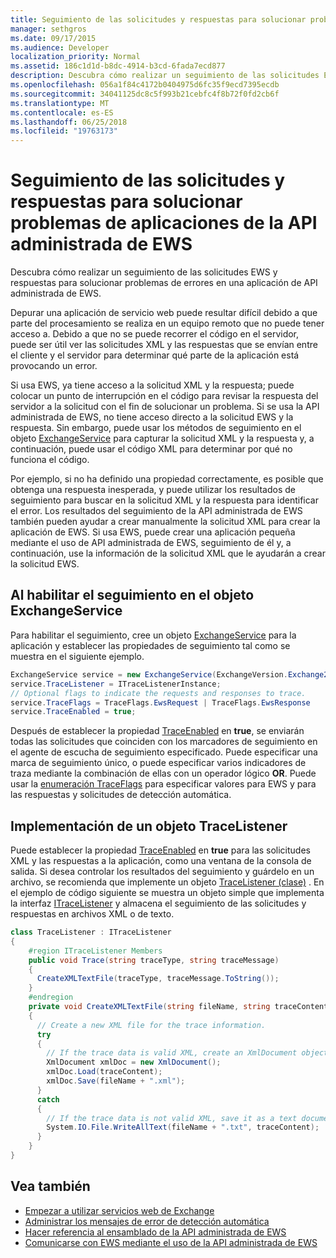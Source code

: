 ```yaml
---
title: Seguimiento de las solicitudes y respuestas para solucionar problemas de aplicaciones de la API administrada de EWS
manager: sethgros
ms.date: 09/17/2015
ms.audience: Developer
localization_priority: Normal
ms.assetid: 186c1d1d-b8dc-4914-b3cd-6fada7ecd877
description: Descubra cómo realizar un seguimiento de las solicitudes EWS y respuestas para solucionar problemas de errores en una aplicación de API administrada de EWS.
ms.openlocfilehash: 056a1f84c4172b0404975d6fc35f9ecd7395ecdb
ms.sourcegitcommit: 34041125dc8c5f993b21cebfc4f8b72f0fd2cb6f
ms.translationtype: MT
ms.contentlocale: es-ES
ms.lasthandoff: 06/25/2018
ms.locfileid: "19763173"
---
```

# <a name="trace-requests-and-responses-to-troubleshoot-ews-managed-api-apps"></a>Seguimiento de las solicitudes y respuestas para solucionar problemas de aplicaciones de la API administrada de EWS

Descubra cómo realizar un seguimiento de las solicitudes EWS y respuestas para solucionar problemas de errores en una aplicación de API administrada de EWS.
  
Depurar una aplicación de servicio web puede resultar difícil debido a que parte del procesamiento se realiza en un equipo remoto que no puede tener acceso a. Debido a que no se puede recorrer el código en el servidor, puede ser útil ver las solicitudes XML y las respuestas que se envían entre el cliente y el servidor para determinar qué parte de la aplicación está provocando un error. 
  
Si usa EWS, ya tiene acceso a la solicitud XML y la respuesta; puede colocar un punto de interrupción en el código para revisar la respuesta del servidor a la solicitud con el fin de solucionar un problema. Si se usa la API administrada de EWS, no tiene acceso directo a la solicitud EWS y la respuesta. Sin embargo, puede usar los métodos de seguimiento en el objeto [ExchangeService](http://msdn.microsoft.com/en-us/library/microsoft.exchange.webservices.data.exchangeservice%28v=exchg.80%29.aspx) para capturar la solicitud XML y la respuesta y, a continuación, puede usar el código XML para determinar por qué no funciona el código. 

Por ejemplo, si no ha definido una propiedad correctamente, es posible que obtenga una respuesta inesperada, y puede utilizar los resultados de seguimiento para buscar en la solicitud XML y la respuesta para identificar el error. Los resultados del seguimiento de la API administrada de EWS también pueden ayudar a crear manualmente la solicitud XML para crear la aplicación de EWS. Si usa EWS, puede crear una aplicación pequeña mediante el uso de API administrada de EWS, seguimiento de él y, a continuación, use la información de la solicitud XML que le ayudarán a crear la solicitud EWS. 
  
## <a name="enabling-tracing-on-the-exchangeservice-object"></a>Al habilitar el seguimiento en el objeto ExchangeService
<a name="bk_EnableTracing"> </a>

Para habilitar el seguimiento, cree un objeto [ExchangeService](http://msdn.microsoft.com/en-us/library/microsoft.exchange.webservices.data.exchangeservice%28v=exchg.80%29.aspx) para la aplicación y establecer las propiedades de seguimiento tal como se muestra en el siguiente ejemplo. 
  
```cs
ExchangeService service = new ExchangeService(ExchangeVersion.Exchange2010);
service.TraceListener = ITraceListenerInstance;
// Optional flags to indicate the requests and responses to trace.
service.TraceFlags = TraceFlags.EwsRequest | TraceFlags.EwsResponse
service.TraceEnabled = true;

```

Después de establecer la propiedad [TraceEnabled](http://msdn.microsoft.com/en-us/library/microsoft.exchange.webservices.data.exchangeservicebase.traceenabled%28v=exchg.80%29.aspx) en **true**, se enviarán todas las solicitudes que coinciden con los marcadores de seguimiento en el agente de escucha de seguimiento especificado. Puede especificar una marca de seguimiento único, o puede especificar varios indicadores de traza mediante la combinación de ellas con un operador lógico **OR**. Puede usar la [enumeración TraceFlags](http://msdn.microsoft.com/en-us/library/microsoft.exchange.webservices.data.traceflags%28v=exchg.80%29.aspx) para especificar valores para EWS y para las respuestas y solicitudes de detección automática. 
  
## <a name="implementing-a-tracelistener-object"></a>Implementación de un objeto TraceListener
<a name="bk_traceListener"> </a>

Puede establecer la propiedad [TraceEnabled](http://msdn.microsoft.com/en-us/library/microsoft.exchange.webservices.data.exchangeservicebase.traceenabled%28v=exchg.80%29.aspx) en **true** para las solicitudes XML y las respuestas a la aplicación, como una ventana de la consola de salida. Si desea controlar los resultados del seguimiento y guárdelo en un archivo, se recomienda que implemente un objeto [TraceListener (clase)](http://msdn.microsoft.com/en-us/library/system.diagnostics.tracelistener.aspx) . En el ejemplo de código siguiente se muestra un objeto simple que implementa la interfaz [ITraceListener](http://msdn.microsoft.com/en-us/library/microsoft.exchange.webservices.data.itracelistener%28v=exchg.80%29.aspx) y almacena el seguimiento de las solicitudes y respuestas en archivos XML o de texto. 
  
```cs
class TraceListener : ITraceListener
{
    #region ITraceListener Members
    public void Trace(string traceType, string traceMessage)
    {
      CreateXMLTextFile(traceType, traceMessage.ToString());
    }
    #endregion
    private void CreateXMLTextFile(string fileName, string traceContent)
    {
      // Create a new XML file for the trace information.
      try
      {
        // If the trace data is valid XML, create an XmlDocument object and save.
        XmlDocument xmlDoc = new XmlDocument();
        xmlDoc.Load(traceContent);
        xmlDoc.Save(fileName + ".xml");
      }
      catch
      {
        // If the trace data is not valid XML, save it as a text document.
        System.IO.File.WriteAllText(fileName + ".txt", traceContent);
      }
    }
}

```

## <a name="see-also"></a>Vea también

- [Empezar a utilizar servicios web de Exchange](start-using-web-services-in-exchange.md)
- [Administrar los mensajes de error de detección automática](handling-autodiscover-error-messages.md)    
- [Hacer referencia al ensamblado de la API administrada de EWS](how-to-reference-the-ews-managed-api-assembly.md)    
- [Comunicarse con EWS mediante el uso de la API administrada de EWS](how-to-communicate-with-ews-by-using-the-ews-managed-api.md)
    

